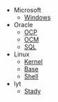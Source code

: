 <!-- _navbar.md -->

* Microsoft
  * [Windows](/microsoft/windows/)
* Oracle
  * [OCP](/oracle/ocp/)
  * [OCM](/oracle/ocm/)
  * [SQL](/oracle/sql/)
* Linux
  * [Kernel](/linux/kernel/)
  * [Base](/linux/base/)
  * [Shell](/linux/shell/)
* lyt
  * [Stady](/lyt/) 